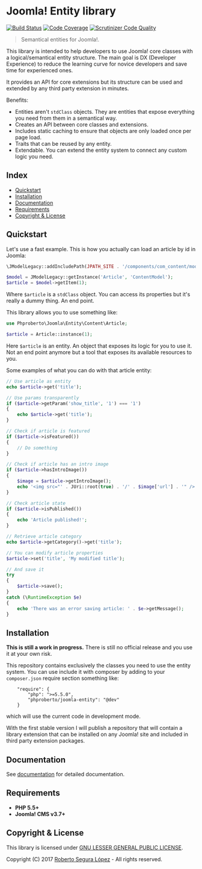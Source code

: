 # Joomla! Entity library

[![Build Status](https://travis-ci.org/phproberto/joomla-entity.svg?branch=master)](https://travis-ci.org/phproberto/joomla-entity)
[![Code Coverage](https://scrutinizer-ci.com/g/phproberto/joomla-entity/badges/coverage.png?b=master)](https://scrutinizer-ci.com/g/phproberto/joomla-entity/?branch=master)
[![Scrutinizer Code Quality](https://scrutinizer-ci.com/g/phproberto/joomla-entity/badges/quality-score.png?b=master)](https://scrutinizer-ci.com/g/phproberto/joomla-entity/?branch=master)

> Semantical entities for Joomla!.

This library is intended to help developers to use Joomla! core classes with a logical/semantical entity structure. The main goal is DX (Developer Experience) to reduce the learning curve for novice developers and save time for experienced ones.

It provides an API for core extensions but its structure can be used and extended by any third party extension in minutes.  

Benefits:
* Entities aren't `stdClass` objects. They are entities that expose everything you need from them in a semantical way.
* Creates an API between core classes and extensions. 
* Includes static caching to ensure that objects are only loaded once per page load.
* Traits that can be reused by any entity.
* Extendable. You can extend the entity system to connect any custom logic you need.

## Index <a id="index"></a>

* [Quickstart](#quickstart)
* [Installation](#installation)
* [Documentation](#documentation)
* [Requirements](#requirements)
* [Copyright & License](#license)

## Quickstart <a id="quickstart"></a>

Let's use a fast example. This is how you actually can load an article by id in Joomla:

```php
\JModelLegacy::addIncludePath(JPATH_SITE . '/components/com_content/models', 'ContentModel');

$model = JModelLegacy::getInstance('Article', 'ContentModel');
$article = $model->getItem(1);
```

Where `$article` is a `stdClass` object. You can access its properties but it's really a dummy thing. An end point.

This library allows you to use something like:

```php
use Phproberto\Joomla\Entity\Content\Article;

$article = Article::instance(1);
```

Here `$article` is an entity. An object that exposes its logic for you to use it. Not an end point anymore but a tool that exposes its available resources to you.

Some examples of what you can do with that article entity:

```php
// Use article as entity
echo $article->get('title');

// Use params transparently
if ($article->getParam('show_title', '1') === '1')
{
	echo $article->get('title');
}

// Check if article is featured
if ($article->isFeatured())
{
	// Do something
}

// Check if article has an intro image
if ($article->hasIntroImage())
{
	$image = $article->getIntroImage();
	echo '<img src="' . JUri::root(true) . '/' . $image['url'] . '" />';
}

// Check article state
if ($article->isPublished())
{
	echo 'Article published!';
}

// Retrieve article category
echo $article->getCategory()->get('title');

// You can modify article properties
$article->set('title', 'My modified title');

// And save it
try	
{
	$article->save();
}
catch (\RuntimeException $e)
{
	echo 'There was an error saving article: ' . $e->getMessage();
}
```

## Installation <a id="installation"></a>

**This is still a work in progress.** There is still no official release and you use it at your own risk. 

This repository contains exclusively the classes you need to use the entity system. You can use include it with composer by adding to your `composer.json` require section something like:

```
	"require": {
		"php": ">=5.5.0",
		"phproberto/joomla-entity": "@dev"
	}
```

which will use the current code in development mode.

With the first stable version I will publish a repository that will contain a library extension that can be installed on any Joomla! site and included in third party extension packages.

## Documentation <a id="documentation"></a>

See [documentation](./docs/README.md) for detailed documentation.

## Requirements <a id="requirements"></a>

* **PHP 5.5+** 
* **Joomla! CMS v3.7+**

## Copyright & License <a id="license"></a>

This library is licensed under [GNU LESSER GENERAL PUBLIC LICENSE](./LICENSE).  

Copyright (C) 2017 [Roberto Segura López](http://phproberto.com) - All rights reserved.  
